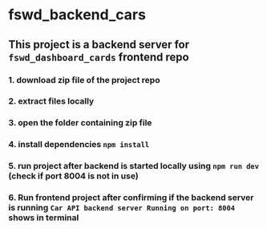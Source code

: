 # fswd_backend_cars

## This project is a backend server for `fswd_dashboard_cards` frontend repo

### 1. download zip file of the project repo
### 2. extract files locally
### 3. open the folder containing zip file 
### 4. install dependencies `npm install`
### 5. run project after backend is started locally using `npm run dev` (check if port 8004 is not in use)
### 6. Run frontend project after confirming if the backend server is running `Car API backend server Running on port: 8004` shows in terminal